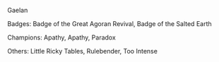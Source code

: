 Gaelan

Badges: Badge of the Great Agoran Revival, Badge of the Salted Earth 

Champions: Apathy, Apathy, Paradox

Others: Little Ricky Tables, Rulebender, Too Intense


